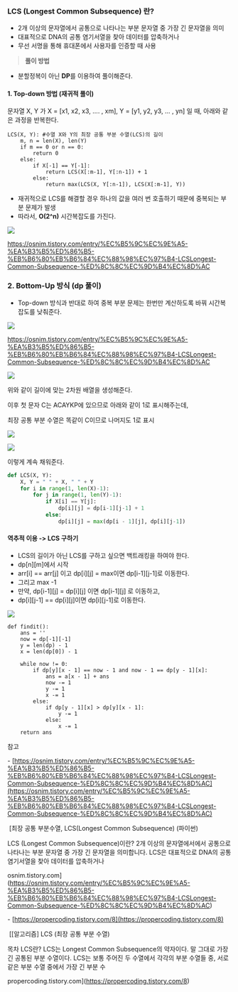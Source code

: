 
### **LCS (Longest Common Subsequence) 란?**

-   2개 이상의 문자열에서 공통으로 나타나는 부분 문자열 중 가장 긴 문자열을 의미
-   대표적으로 DNA의 공통 염기서열을 찾아 데이터를 압축하거나
-   무선 서명을 통해 휴대폰에서 사용자를 인증할 때 사용

> **풀이 방법**

-   분할정복이 아닌 **DP**를 이용하여 풀이해준다.

#### **1. Top-down 방법 (재귀적 풀이)**

문자열 X, Y 가 X = [x1, x2, x3, .... , xm], Y = [y1, y2, y3, ... , yn] 일 때, 아래와 같은 과정을 반복한다.

```
LCS(X, Y): #수열 X와 Y의 최장 공통 부분 수열(LCS)의 길이
    m, n = len(X), len(Y)
    if m == 0 or n == 0:
        return 0
    else:
    	if X[-1] == Y[-1]:
            return LCS(X[:m-1], Y[:n-1]) + 1
        else:
            return max(LCS(X, Y[:n-1]), LCS(X[:m-1], Y))
```

-   재귀적으로 LCS를 해결할 경우 하나의 값을 여러 번 호출하기 때문에 중복되는 부분 문제가 발생
-   따라서, **O(2^n)** 시간복잡도를 가진다.

![](https://blog.kakaocdn.net/dn/bHGqtx/btrTyEwvF6b/6Oy7rOsdYjjRkSNGTp6zv0/img.png)

https://osnim.tistory.com/entry/%EC%B5%9C%EC%9E%A5-%EA%B3%B5%ED%86%B5-%EB%B6%80%EB%B6%84%EC%88%98%EC%97%B4-LCSLongest-Common-Subsequence-%ED%8C%8C%EC%9D%B4%EC%8D%AC

### **2. Bottom-Up 방식 (dp 풀이)**

-   Top-down 방식과 반대로 하여 중복 부분 문제는 한번만 계산하도록 바꿔 시간복잡도를 낮춰준다.

![](https://blog.kakaocdn.net/dn/yERzw/btrTyEccNUG/QJsMKQp24t6cb5cMkJtSfK/img.png)

https://osnim.tistory.com/entry/%EC%B5%9C%EC%9E%A5-%EA%B3%B5%ED%86%B5-%EB%B6%80%EB%B6%84%EC%88%98%EC%97%B4-LCSLongest-Common-Subsequence-%ED%8C%8C%EC%9D%B4%EC%8D%AC

![](https://blog.kakaocdn.net/dn/Q0MEP/btrTvj7q6Jx/IeZiZnu8HmUhLntbLSg1H0/img.png)

위와 같이 길이에 맞는 2차원 배열을 생성해준다.

이후 첫 문자 C는 ACAYKP에 있으므로 아래와 같이 1로 표시해주는데, 

최장 공통 부분 수열은 똑같이 C이므로 나머지도 1로 표시

![](https://blog.kakaocdn.net/dn/cIGAMy/btrTvjsVnG5/vCXwlkQkGB6Ffiq5pPHkY0/img.png)

![](https://blog.kakaocdn.net/dn/tZUc7/btrTxIlzmvg/JoMzSHMWKwkrCWjyA3Exv0/img.png)

이렇게 계속 채워준다.

```PYTHON
def LCS(X, Y):
    X, Y = " " + X, " " + Y 
    for i in range(1, len(X)-1):
        for j in range(1, len(Y)-1):
            if X[i] == Y[j]:
                dp[i][j] = dp[i-1][j-1] + 1
            else:
                dp[i][j] = max(dp[i - 1][j], dp[i][j-1])
```

#### **역추적 이용 -> LCS 구하기**

-   LCS의 길이가 아닌 LCS를 구하고 싶으면 백트래킹을 하여야 한다.
-   dp[n][m]에서 시작
-   arr[i] == arr[j] 이고 dp[i][j] = max이면 dp[i-1][j-1]로 이동한다. 
-   그리고 max -1
-   만약, dp[i-1][j] = dp[i][j] 이면 dp[i-1][j] 로 이동하고,
-   dp[i][j-1] == dp[i][j]이면 dp[i][j-1]로 이동한다.

![](https://blog.kakaocdn.net/dn/cXPap7/btrTA7c9fzR/KXziMgFU9kYbYNEFySmlKk/img.png)

```
def findit():  
    ans = ''  
    now = dp[-1][-1]  
    y = len(dp) - 1  
    x = len(dp[0]) - 1  
  
    while now != 0:  
        if dp[y][x - 1] == now - 1 and now - 1 == dp[y - 1][x]:  
            ans = a[x - 1] + ans  
            now -= 1  
            y -= 1  
            x -= 1  
        else:  
            if dp[y - 1][x] > dp[y][x - 1]:  
                y -= 1  
            else:  
                x -= 1  
    return ans
```

참고 

- [https://osnim.tistory.com/entry/%EC%B5%9C%EC%9E%A5-%EA%B3%B5%ED%86%B5-%EB%B6%80%EB%B6%84%EC%88%98%EC%97%B4-LCSLongest-Common-Subsequence-%ED%8C%8C%EC%9D%B4%EC%8D%AC](https://osnim.tistory.com/entry/%EC%B5%9C%EC%9E%A5-%EA%B3%B5%ED%86%B5-%EB%B6%80%EB%B6%84%EC%88%98%EC%97%B4-LCSLongest-Common-Subsequence-%ED%8C%8C%EC%9D%B4%EC%8D%AC)

 [최장 공통 부분수열, LCS(Longest Common Subsequence) (파이썬)

LCS (Longest Common Subsequence)이란? 2개 이상의 문자열에서에서 공통으로 나타나는 부분 문자열 중 가장 긴 문자열을 의미합니다. LCS은 대표적으로 DNA의 공통 염기서열을 찾아 데이터를 압축하거나

osnim.tistory.com](https://osnim.tistory.com/entry/%EC%B5%9C%EC%9E%A5-%EA%B3%B5%ED%86%B5-%EB%B6%80%EB%B6%84%EC%88%98%EC%97%B4-LCSLongest-Common-Subsequence-%ED%8C%8C%EC%9D%B4%EC%8D%AC)

- [https://propercoding.tistory.com/8](https://propercoding.tistory.com/8)

 [[알고리즘] LCS (최장 공통 부분 수열)

목차 LCS란? LCS는 Longest Common Subsequence의 약자이다. 말 그대로 가장 긴 공통된 부분 수열이다. LCS는 보통 주어진 두 수열에서 각각의 부분 수열들 중, 서로 같은 부분 수열 중에서 가장 긴 부분 수

propercoding.tistory.com](https://propercoding.tistory.com/8)
